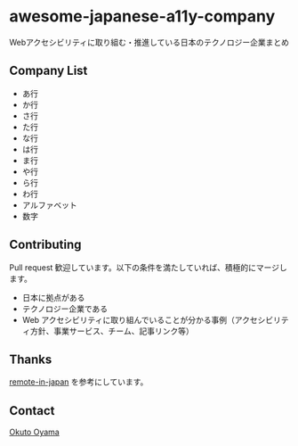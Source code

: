 # awesome-japanese-a11y-company
Webアクセシビリティに取り組む・推進している日本のテクノロジー企業まとめ

## Company List

- あ行
- か行
- さ行
- た行
- な行
- は行
- ま行
- や行
- ら行
- わ行
- アルファベット
- 数字

## Contributing
Pull request 歓迎しています。以下の条件を満たしていれば、積極的にマージします。

- 日本に拠点がある
- テクノロジー企業である
- Web アクセシビリティに取り組んでいることが分かる事例（アクセシビリティ方針、事業サービス、チーム、記事リンク等）

## Thanks
[remote-in-japan](https://github.com/yamanoku/paternity-leave-in-japan) を参考にしています。

## Contact
[Okuto Oyama](mailto:0910yama@gmail.com)
